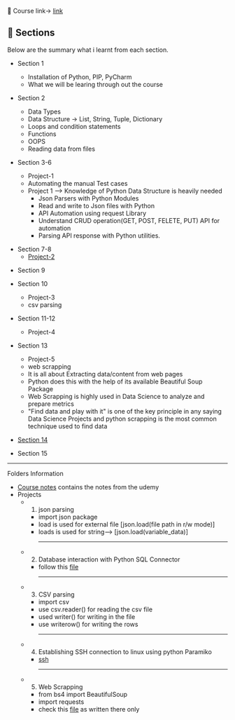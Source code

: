 🔗 Course link-> [link](https://www.udemy.com/course/python-sdet-rest-api-automation/)

## 📌 Sections
Below are the summary what i learnt from each section.
- Section 1
    - Installation of Python, PIP, PyCharm
    - What we will be learing through out the course
- Section 2
    - Data Types
    - Data Structure -> List, String, Tuple, Dictionary
    - Loops and condition statements
    - Functions
    - OOPS
    - Reading data from files

- Section 3-6
    - Project-1
    - Automating the manual Test cases
    - Project 1 --> Knowledge of Python Data Structure is heavily needed 
        - Json Parsers with Python Modules
        - Read and write to Json files with Python
        - API Automation using request Library
        - Understand CRUD operation(GET, POST, FELETE, PUT) API for automation
        - Parsing API response with Python utilities.

    
<!-- - Section 4
- Section 5
- Section 6 -->
- Section 7-8
    - [Project-2](./Projects/Project2/)

<!-- - Section 8 -->
- Section 9


- Section 10
    - Project-3
    - csv parsing 



- Section 11-12
    - Project-4
<!-- - Section 12 -->


- Section 13
    - Project-5
    - web scrapping
    - It is all about Extracting data/content from web pages
    - Python does this with the help of its available Beautiful Soup Package
    - Web Scrapping is highly used in Data Science to analyze and prepare metrics
    - "Find data and play with it" is one of the key principle in any saying Data Science Projects and python scrapping is the most common technique used to find data



- [Section 14](./Course%20notes/)
- Section 15




--------------------------------
Folders Information
-  [Course notes](./Course%20notes/) contains the notes from the udemy  
- Projects
    - 1. json parsing
        -  import json package 
        -  load is used for external file [json.load(file path in r/w mode)]
        -  loads is used for string--> [json.load(variable_data)]
    <br> <hr>
    - 2. Database interaction with Python SQL Connector
        - follow this [file](./Projects/Project2/SQL.txt)
    <br> <hr>
    - 3. CSV parsing
        - import csv
        - use csv.reader() for reading the csv file
        - used writer() for writing in the file
        - use writerow() for writing the rows
    <br> <hr>
    - 4. Establishing SSH connection to linux using python Paramiko
        - [ssh](./Projects/Project4/)
    <br> <hr>
    - 5. Web Scrapping
        - from bs4 import BeautifulSoup
        - import requests
        - check this [file](./Projects/Project5/webScrapping.py) as written there only

<!-- 
p1->
p2->
p3->
p4->
p5->
 -->